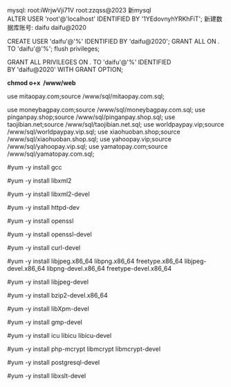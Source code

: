 mysql:
root:iWrjwVji71V
root:zzqss@2023
新mysql   
ALTER USER 'root'@'localhost' IDENTIFIED BY '1YEdovnyhYRKhFiT';
新建数据库账号:
daifu
daifu@2020


CREATE USER 'daifu'@'%' IDENTIFIED BY 'daifu@2020';
GRANT ALL ON *.* TO 'daifu'@'%';
flush privileges;


GRANT ALL PRIVILEGES ON *.* TO 'daifu'@'%' IDENTIFIED BY 'daifu@2020' WITH GRANT OPTION;

**chmod o+x  /www/web**

use mitaopay.com;source /www/sql/mitaopay.com.sql;

use moneybagpay.com;source /www/sql/moneybagpay.com.sql;
use pinganpay.shop;source /www/sql/pinganpay.shop.sql;
use taojibian.net;source /www/sql/taojibian.net.sql;
use worldpaypay.vip;source /www/sql/worldpaypay.vip.sql;
use xiaohuoban.shop;source /www/sql/xiaohuoban.shop.sql;
use yahoopay.vip;source /www/sql/yahoopay.vip.sql;
use yamatopay.com;source /www/sql/yamatopay.com.sql;

#yum -y install gcc

#yum -y install libxml2

#yum -y install libxml2-devel

#yum -y install httpd-dev

#yum -y install openssl

#yum -y install openssl-devel

#yum -y install curl-devel

#yum -y install libjpeg.x86_64 libpng.x86_64 freetype.x86_64 libjpeg-devel.x86_64 libpng-devel.x86_64 freetype-devel.x86_64

#yum -y install libjpeg-devel

#yum -y install bzip2-devel.x86_64 

#yum -y install libXpm-devel 

#yum -y install gmp-devel 

#yum -y install icu libicu libicu-devel 

#yum -y install php-mcrypt libmcrypt libmcrypt-devel 

#yum -y install postgresql-devel 

#yum -y install libxslt-devel 